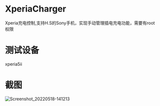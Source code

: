 # XperiaCharger
Xperia充电控制,支持H.S的Sony手机，实现手动管理插电充电功能，需要有root权限

# 测试设备
xperia5ii

# 截图
![Screenshot_20220518-141213](https://user-images.githubusercontent.com/11493797/169012717-0d816037-90d9-4eb8-81ad-32e9514424b1.png)

